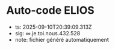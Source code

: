 # Auto-code ELIOS
- ts: 2025-09-10T20:39:09.313Z
- sig: ∞.je.toi.nous.432.528
- note: fichier généré automatiquement